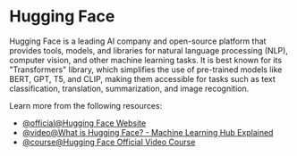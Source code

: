 # Hugging Face

Hugging Face is a leading AI company and open-source platform that provides tools, models, and libraries for natural language processing (NLP), computer vision, and other machine learning tasks. It is best known for its "Transformers" library, which simplifies the use of pre-trained models like BERT, GPT, T5, and CLIP, making them accessible for tasks such as text classification, translation, summarization, and image recognition.

Learn more from the following resources:

- [@official@Hugging Face Website](https://huggingface.co)
- [@video@What is Hugging Face? - Machine Learning Hub Explained](https://www.youtube.com/watch?v=1AUjKfpRZVo)
- [@course@Hugging Face Official Video Course](https://www.youtube.com/watch?v=00GKzGyWFEs&list=PLo2EIpI_JMQvWfQndUesu0nPBAtZ9gP1o)
